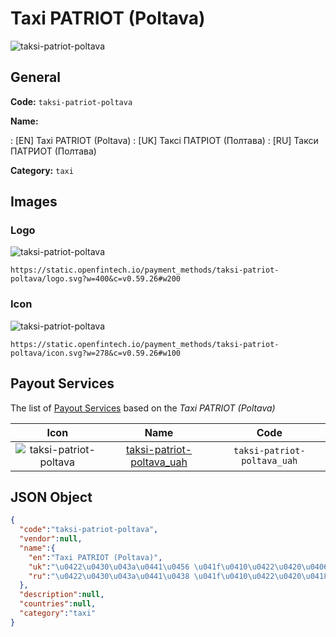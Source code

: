 
# Taxi PATRIOT (Poltava) 
![taksi-patriot-poltava](https://static.openfintech.io/payment_methods/taksi-patriot-poltava/logo.svg?w=400&c=v0.59.26#w200)  

## General 
**Code:** `taksi-patriot-poltava` 
 
**Name:** 
 
:	[EN] Taxi PATRIOT (Poltava) 
:	[UK] Таксі ПАТРІОТ (Полтава) 
:	[RU] Такси ПАТРИОТ (Полтава) 
 
**Category:** `taxi` 
 

## Images 

### Logo 
![taksi-patriot-poltava](https://static.openfintech.io/payment_methods/taksi-patriot-poltava/logo.svg?w=400&c=v0.59.26#w200)  

```
https://static.openfintech.io/payment_methods/taksi-patriot-poltava/logo.svg?w=400&c=v0.59.26#w200
```  

### Icon 
![taksi-patriot-poltava](https://static.openfintech.io/payment_methods/taksi-patriot-poltava/icon.svg?w=278&c=v0.59.26#w100)  

```
https://static.openfintech.io/payment_methods/taksi-patriot-poltava/icon.svg?w=278&c=v0.59.26#w100
```  

## Payout Services 
 
The list of [Payout Services](/payout-services/) based on the _Taxi PATRIOT (Poltava)_ 

|Icon|Name|Code| 
|:---:|:---:|:---:| 
|![taksi-patriot-poltava](https://static.openfintech.io/payout_methods/taksi-patriot-poltava/icon.svg?w=278&c=v0.59.26#w40) |[taksi-patriot-poltava_uah](/payout-services/taksi-patriot-poltava_uah/)|`taksi-patriot-poltava_uah`| 
 

## JSON Object 

```json
{
  "code":"taksi-patriot-poltava",
  "vendor":null,
  "name":{
    "en":"Taxi PATRIOT (Poltava)",
    "uk":"\u0422\u0430\u043a\u0441\u0456 \u041f\u0410\u0422\u0420\u0406\u041e\u0422 (\u041f\u043e\u043b\u0442\u0430\u0432\u0430)",
    "ru":"\u0422\u0430\u043a\u0441\u0438 \u041f\u0410\u0422\u0420\u0418\u041e\u0422 (\u041f\u043e\u043b\u0442\u0430\u0432\u0430)"
  },
  "description":null,
  "countries":null,
  "category":"taxi"
}
```  
